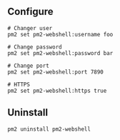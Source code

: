 ## Configure

```
# Changer user
pm2 set pm2-webshell:username foo

# Change password
pm2 set pm2-webshell:password bar

# Change port
pm2 set pm2-webshell:port 7890

# HTTPS
pm2 set pm2-webshell:https true
````

## Uninstall

```bash
pm2 uninstall pm2-webshell
```
